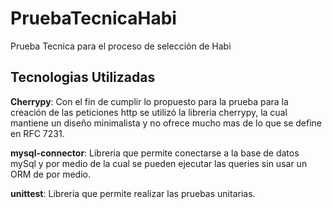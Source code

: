 # PruebaTecnicaHabi

Prueba Tecnica para el proceso de selección de Habi

## Tecnologias Utilizadas

**Cherrypy**: Con el fin de cumplir lo propuesto para la prueba para la creación de las peticiones http se utilizó la libreria cherrypy, la cual mantiene un diseño minimalista y no ofrece mucho mas de lo que se define en RFC 7231.

**mysql-connector**: Libreria que permite conectarse a la base de datos mySql y por medio de la cual se pueden ejecutar las queries sin usar un ORM de por medio.

**unittest**: Libreria que permite realizar las pruebas unitarias.
